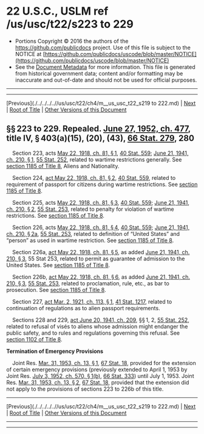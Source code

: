 ---
---

# 22 U.S.C., USLM ref /us/usc/t22/s223 to 229

* Portions Copyright © 2016 the authors of the https://github.com/publicdocs project.
  Use of this file is subject to the NOTICE at [https://github.com/publicdocs/uscode/blob/master/NOTICE](https://github.com/publicdocs/uscode/blob/master/NOTICE)
* See the [Document Metadata](././../../../..//README.md) for more information.
  This file is generated from historical government data; content and/or formatting may be inaccurate and out-of-date and should not be used for official purposes.

----------
----------

[Previous](./../../../..//us/usc/t22/ch4/m__us_usc_t22_s219 to 222.md) | [Next](./../../../..//us/usc/t22/ch5/m__us_usc_t22_ch5.md) | [Root of Title](./../../../../) | [Other Versions of this Document](https://publicdocs.github.io/go/links?ns=uslm&ref=%2Fus%2Fusc%2Ft22%2Fs223+to+229)

## §§ 223 to 229. Repealed. [June 27, 1952, ch. 477][/us/act/1952-06-27/ch477], title IV, § 403(a)(15), (20), (43), [66 Stat. 279][/us/stat/66/279], 280

    Section 223, acts [May 22, 1918, ch. 81, § 1][/us/act/1918-05-22/ch81/s1], [40 Stat. 559][/us/stat/40/559]; [June 21, 1941, ch. 210, § 1][/us/act/1941-06-21/ch210/s1], [55 Stat. 252][/us/stat/55/252], related to wartime restrictions generally. See [section 1185 of Title 8][/us/usc/t8/s1185], Aliens and Nationality.

    Section 224, [act May 22, 1918, ch. 81, § 2][/us/act/1918-05-22/ch81/s2], [40 Stat. 559][/us/stat/40/559], related to requirement of passport for citizens during wartime restrictions. See [section 1185 of Title 8][/us/usc/t8/s1185].

    Section 225, acts [May 22, 1918, ch. 81, § 3][/us/act/1918-05-22/ch81/s3], [40 Stat. 559][/us/stat/40/559]; [June 21, 1941, ch. 210, § 2][/us/act/1941-06-21/ch210/s2], [55 Stat. 253][/us/stat/55/253], related to penalty for violation of wartime restrictions. See [section 1185 of Title 8][/us/usc/t8/s1185].

    Section 226, acts [May 22, 1918, ch. 81, § 4][/us/act/1918-05-22/ch81/s4], [40 Stat. 559][/us/stat/40/559]; [June 21, 1941, ch. 210, § 2a][/us/act/1941-06-21/ch210/s2a], [55 Stat. 253][/us/stat/55/253], related to definition of “United States” and “person” as used in wartime restriction. See [section 1185 of Title 8][/us/usc/t8/s1185].

    Section 226a, [act May 22, 1918, ch. 81, § 5][/us/act/1918-05-22/ch81/s5], as added [June 21, 1941, ch. 210, § 3][/us/act/1941-06-21/ch210/s3], 55 Stat 253, related to permit as guarantee of admission to the United States. See [section 1185 of Title 8][/us/usc/t8/s1185].

    Section 226b, [act May 22, 1918, ch. 81, § 6][/us/act/1918-05-22/ch81/s6], as added [June 21, 1941, ch. 210, § 3][/us/act/1941-06-21/ch210/s3], [55 Stat. 253][/us/stat/55/253], related to proclamation, rule, etc., as bar to prosecution. See [section 1185 of Title 8][/us/usc/t8/s1185].

    Section 227, [act Mar. 2, 1921, ch. 113, § 1][/us/act/1921-03-02/ch113/s1], [41 Stat. 1217][/us/stat/41/1217], related to continuation of regulations as to alien passport requirements.

    Sections 228 and 229, [act June 20, 1941, ch. 209][/us/act/1941-06-20/ch209], §§ 1, 2, [55 Stat. 252][/us/stat/55/252], related to refusal of visés to aliens whose admission might endanger the public safety, and to rules and regulations governing this refusal. See [section 1102 of Title 8][/us/usc/t8/s1102].

 __Termination of Emergency Provisions__ 

    Joint Res. [Mar. 31, 1953, ch. 13, § 1][/us/act/1953-03-31/ch13/s1], [67 Stat. 18][/us/stat/67/18], provided for the extension of certain emergency provisions (previously extended to April 1, 1953 by Joint Res. [July 3, 1952, ch. 570, § 1(b)][/us/act/1952-07-03/ch570/s1/b], [66 Stat. 333][/us/stat/66/333]) until July 1, 1953. Joint Res. [Mar. 31, 1953, ch. 13, § 2][/us/act/1953-03-31/ch13/s2], [67 Stat. 18][/us/stat/67/18], provided that the extension did not apply to the provisions of sections 223 to 226b of this title.

----------

[Previous](./../../../..//us/usc/t22/ch4/m__us_usc_t22_s219 to 222.md) | [Next](./../../../..//us/usc/t22/ch5/m__us_usc_t22_ch5.md) | [Root of Title](./../../../../) | [Other Versions of this Document](https://publicdocs.github.io/go/links?ns=uslm&ref=%2Fus%2Fusc%2Ft22%2Fs223+to+229)

----------
----------

[/us/act/1952-06-27/ch477]: https://publicdocs.github.io/go/links?ns=uslm&ref=%2Fus%2Fact%2F1952-06-27%2Fch477
[/us/stat/66/279]: https://publicdocs.github.io/go/links?ns=uslm&ref=%2Fus%2Fstat%2F66%2F279
[/us/act/1918-05-22/ch81/s1]: https://publicdocs.github.io/go/links?ns=uslm&ref=%2Fus%2Fact%2F1918-05-22%2Fch81%2Fs1
[/us/stat/40/559]: https://publicdocs.github.io/go/links?ns=uslm&ref=%2Fus%2Fstat%2F40%2F559
[/us/act/1941-06-21/ch210/s1]: https://publicdocs.github.io/go/links?ns=uslm&ref=%2Fus%2Fact%2F1941-06-21%2Fch210%2Fs1
[/us/stat/55/252]: https://publicdocs.github.io/go/links?ns=uslm&ref=%2Fus%2Fstat%2F55%2F252
[/us/usc/t8/s1185]: https://publicdocs.github.io/go/links?ns=uslm&ref=%2Fus%2Fusc%2Ft8%2Fs1185
[/us/act/1918-05-22/ch81/s2]: https://publicdocs.github.io/go/links?ns=uslm&ref=%2Fus%2Fact%2F1918-05-22%2Fch81%2Fs2
[/us/stat/40/559]: https://publicdocs.github.io/go/links?ns=uslm&ref=%2Fus%2Fstat%2F40%2F559
[/us/usc/t8/s1185]: https://publicdocs.github.io/go/links?ns=uslm&ref=%2Fus%2Fusc%2Ft8%2Fs1185
[/us/act/1918-05-22/ch81/s3]: https://publicdocs.github.io/go/links?ns=uslm&ref=%2Fus%2Fact%2F1918-05-22%2Fch81%2Fs3
[/us/stat/40/559]: https://publicdocs.github.io/go/links?ns=uslm&ref=%2Fus%2Fstat%2F40%2F559
[/us/act/1941-06-21/ch210/s2]: https://publicdocs.github.io/go/links?ns=uslm&ref=%2Fus%2Fact%2F1941-06-21%2Fch210%2Fs2
[/us/stat/55/253]: https://publicdocs.github.io/go/links?ns=uslm&ref=%2Fus%2Fstat%2F55%2F253
[/us/usc/t8/s1185]: https://publicdocs.github.io/go/links?ns=uslm&ref=%2Fus%2Fusc%2Ft8%2Fs1185
[/us/act/1918-05-22/ch81/s4]: https://publicdocs.github.io/go/links?ns=uslm&ref=%2Fus%2Fact%2F1918-05-22%2Fch81%2Fs4
[/us/stat/40/559]: https://publicdocs.github.io/go/links?ns=uslm&ref=%2Fus%2Fstat%2F40%2F559
[/us/act/1941-06-21/ch210/s2a]: https://publicdocs.github.io/go/links?ns=uslm&ref=%2Fus%2Fact%2F1941-06-21%2Fch210%2Fs2a
[/us/stat/55/253]: https://publicdocs.github.io/go/links?ns=uslm&ref=%2Fus%2Fstat%2F55%2F253
[/us/usc/t8/s1185]: https://publicdocs.github.io/go/links?ns=uslm&ref=%2Fus%2Fusc%2Ft8%2Fs1185
[/us/act/1918-05-22/ch81/s5]: https://publicdocs.github.io/go/links?ns=uslm&ref=%2Fus%2Fact%2F1918-05-22%2Fch81%2Fs5
[/us/act/1941-06-21/ch210/s3]: https://publicdocs.github.io/go/links?ns=uslm&ref=%2Fus%2Fact%2F1941-06-21%2Fch210%2Fs3
[/us/usc/t8/s1185]: https://publicdocs.github.io/go/links?ns=uslm&ref=%2Fus%2Fusc%2Ft8%2Fs1185
[/us/act/1918-05-22/ch81/s6]: https://publicdocs.github.io/go/links?ns=uslm&ref=%2Fus%2Fact%2F1918-05-22%2Fch81%2Fs6
[/us/act/1941-06-21/ch210/s3]: https://publicdocs.github.io/go/links?ns=uslm&ref=%2Fus%2Fact%2F1941-06-21%2Fch210%2Fs3
[/us/stat/55/253]: https://publicdocs.github.io/go/links?ns=uslm&ref=%2Fus%2Fstat%2F55%2F253
[/us/usc/t8/s1185]: https://publicdocs.github.io/go/links?ns=uslm&ref=%2Fus%2Fusc%2Ft8%2Fs1185
[/us/act/1921-03-02/ch113/s1]: https://publicdocs.github.io/go/links?ns=uslm&ref=%2Fus%2Fact%2F1921-03-02%2Fch113%2Fs1
[/us/stat/41/1217]: https://publicdocs.github.io/go/links?ns=uslm&ref=%2Fus%2Fstat%2F41%2F1217
[/us/act/1941-06-20/ch209]: https://publicdocs.github.io/go/links?ns=uslm&ref=%2Fus%2Fact%2F1941-06-20%2Fch209
[/us/stat/55/252]: https://publicdocs.github.io/go/links?ns=uslm&ref=%2Fus%2Fstat%2F55%2F252
[/us/usc/t8/s1102]: https://publicdocs.github.io/go/links?ns=uslm&ref=%2Fus%2Fusc%2Ft8%2Fs1102
[/us/act/1953-03-31/ch13/s1]: https://publicdocs.github.io/go/links?ns=uslm&ref=%2Fus%2Fact%2F1953-03-31%2Fch13%2Fs1
[/us/stat/67/18]: https://publicdocs.github.io/go/links?ns=uslm&ref=%2Fus%2Fstat%2F67%2F18
[/us/act/1952-07-03/ch570/s1/b]: https://publicdocs.github.io/go/links?ns=uslm&ref=%2Fus%2Fact%2F1952-07-03%2Fch570%2Fs1%2Fb
[/us/stat/66/333]: https://publicdocs.github.io/go/links?ns=uslm&ref=%2Fus%2Fstat%2F66%2F333
[/us/act/1953-03-31/ch13/s2]: https://publicdocs.github.io/go/links?ns=uslm&ref=%2Fus%2Fact%2F1953-03-31%2Fch13%2Fs2
[/us/stat/67/18]: https://publicdocs.github.io/go/links?ns=uslm&ref=%2Fus%2Fstat%2F67%2F18


